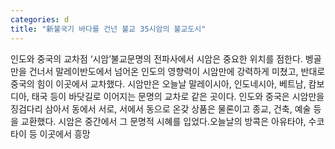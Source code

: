```yaml
---
categories: d
title: "新불국기 바다를 건넌 불교 35시암의 불교도시"
---
```

인도와 중국의 교차점 ‘시암’불교문명의 전파사에서 시암은 중요한 위치를 점한다. 벵골만을 건너서 말레이반도에서 넘어온 인도의 영향력이 시암만에 강력하게 미쳤고, 반대로 중국의 힘이 이곳에서 교차했다. 시암만은 오늘날 말레이시아, 인도네시아, 베트남, 캄보디아, 태국 등이 바닷길로 이어지는 문명의 교차로 같은 곳이다. 인도와 중국은 시암만을 징검다리 삼아서 동에서 서로, 서에서 동으로 온갖 상품은 물론이고 종교, 건축, 예술 등을 교환했다. 시암은 중간에서 그 문명적 시혜를 입었다.오늘날의 방콕은 아유타야, 수코타이 등 이곳에서 흥망
